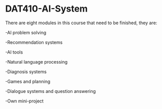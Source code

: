 # DAT410-AI-System

There are eight modules in this course that need to be finished, they are:

-AI problem solving

-Recommendation systems

-AI tools

-Natural language processing

-Diagnosis systems

-Games and planning

-Dialogue systems and question answering

-Own mini-project
